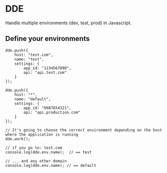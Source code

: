 # DDE

Handle multiple environments (dev, test, prod) in Javascript.

## Define your environments

    dde.push({
        host: "test.com",
        name: "test",
        settings: {
            app_id: "1234567890",
            api: "api.test.com"
        }
    });

    dde.push({
        host: "*",
        name: "default",
        settings: {
            app_id: "0987654321",
            api: "api.production.com"
        }
    });

    // It's going to choose the correct environment depending on the host where the application is running 
    dde.work();

    // if you go to: test.com
    console.log(dde.env.name);  // == test

    // ... and any other domain
    console.log(dde.env.name); // == default

